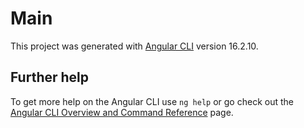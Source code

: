 # Main

This project was generated with [Angular CLI](https://github.com/angular/angular-cli) version 16.2.10.

## Further help

To get more help on the Angular CLI use `ng help` or go check out the [Angular CLI Overview and Command Reference](https://angular.io/cli) page.
